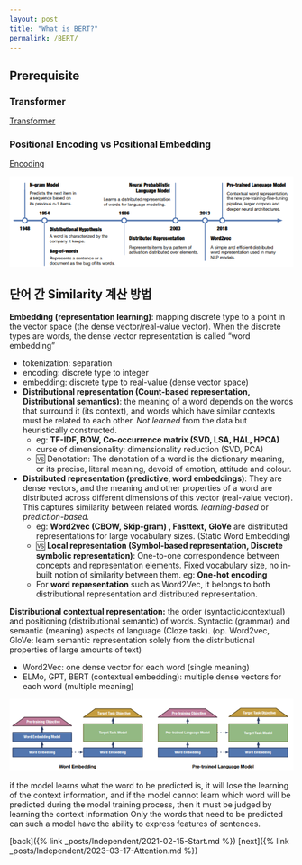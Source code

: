 ```yaml
---
layout: post
title: "What is BERT?"
permalink: /BERT/
---
```


## Prerequisite
### Transformer
[Transformer](https://towardsdatascience.com/an-intuitive-explanation-of-self-attention-4f72709638e1)

### Positional Encoding vs Positional Embedding
[Encoding](https://towardsdatascience.com/master-positional-encoding-part-i-63c05d90a0c3)

![Chronicle](_posts/Independent/Chronicle.png)

## 단어 간 Similarity 계산 방법

**Embedding (representation learning)**: mapping discrete type to a point in the vector space (the dense vector/real-value vector). When the discrete types are words, the dense vector representation is called “word embedding”

- tokenization: separation
- encoding: discrete type to integer
- embedding: discrete type to real-value (dense vector space)
- **Distributional representation (Count-based representation, Distributional semantics)**: the meaning of a word depends on the words that surround it (its context), and words which have similar contexts must be related to each other. *Not learned* from the data but heuristically constructed.
    - eg: **TF-IDF, BOW, Co-occurrence matrix (SVD, LSA, HAL, HPCA)**
    - curse of dimensionality: dimensionality reduction (SVD, PCA)
    - 🆚 Denotation: The denotation of a word is the dictionary meaning, or its precise, literal meaning, devoid of emotion, attitude and colour.
- **Distributed representation (predictive, word embeddings)**: They are dense vectors, and the meaning and other properties of a word are distributed across different dimensions of this vector (real-value vector). This captures similarity between related words. *learning-based* or *prediction-based.*
    - eg: **Word2vec (CBOW, Skip-gram) , Fasttext,** **GloVe** are distributed representations for large vocabulary sizes. (Static Word Embedding)
    - 🆚 **Local representation (Symbol-based representation, Discrete symbolic representation)**: One-to-one correspondence between concepts and representation elements. Fixed vocabulary size, no in-built notion of similarity between them. eg:  **One-hot encoding**
    - For **word representation** such as Word2Vec, it belongs to both distributional representation and distributed representation.

**Distributional contextual representation:** the order (syntactic/contextual) and positioning (distributional semantic) of words. Syntactic (grammar) and semantic (meaning) aspects of language (Cloze task). (op. Word2vec, GloVe: learn semantic representation solely from the distributional properties of large amounts of text)

- Word2Vec: one dense vector for each word (single meaning)
- ELMo, GPT, BERT (contextual embedding): multiple dense vectors for each word (multiple meaning)

![LaguageModel](_posts/Independent/LanguageModel.png)

if the model learns what the word to be predicted is, it will lose the learning of the context information, and if the model cannot learn which word will be predicted during the model training process, then it must be judged by learning the context information Only the words that need to be predicted can such a model have the ability to express features of sentences.

[back]({% link _posts/Independent/2021-02-15-Start.md %})
[next]({% link _posts/Independent/2023-03-17-Attention.md %})